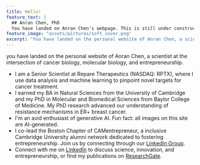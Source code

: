 ```yaml
---
title: Hello!
feature_text: |
  ## Anran Chen, PhD
  You have landed on Anran Chen's webpage. This is still under construction. Please come back later!
feature_image: "assets/pictures/soft_cover.png"
excerpt: "You have landed on the personal website of Anran Chen, a scientist at the intersection of cancer biology, molecular biology, and entrepreneurship."
---
```


you have landed on the personal website of Anran Chen, a scientist at the intersection of cancer biology, molecular biology, and entrepreneurship.

- I am a Senior Scientist at Repare Therapeutics (NASDAQ: RPTX), where I use data analysis and machine learning to pinpoint novel targets for cancer treatment.
- I earned my BA in Natural Sciences from the University of Cambridge and my PhD in Molecular and Biomedical Sciences from Baylor College of Medicine. My PhD research advanced our understanding of resistance mechanisms in ER+ breast cancer.
- I'm an avid enthusiast of generative AI. Fun fact: all images on this site are AI-generated.
- I co-lead the Boston Chapter of  CAMentrepreneur, a inclusive Cambridge University alumni network dedicated to fostering entrepreneurship. Join us by connecting through our [LinkedIn Group](https://www.linkedin.com/groups/13026165/).
- Connect with me on [LinkedIn](https://www.linkedin.com/in/anran-chen-ph-d-6386a5a9/) to discuss science, innovation, and entrepreneurship, or find my publications on [ResearchGate](https://www.researchgate.net/profile/Anran-Chen-6).
